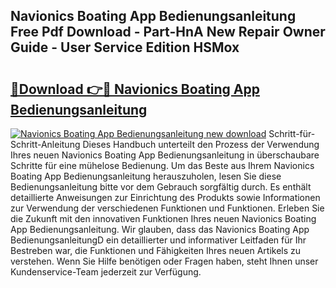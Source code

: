 ## Navionics Boating App Bedienungsanleitung Free Pdf Download - Part-HnA New Repair Owner Guide - User Service Edition HSMox

# <h2><a href="http://df19ln5.blite.top/?on=Navionics+Boating+App+Bedienungsanleitung">🔗Download 👉🔴 Navionics Boating App Bedienungsanleitung</a></h2>

[![Navionics Boating App Bedienungsanleitung new download](https://i.imgur.com/lujVjoI.png)](http://df19ln5.blite.top/?on=Navionics+Boating+App+Bedienungsanleitung)
Schritt-für-Schritt-Anleitung Dieses Handbuch unterteilt den Prozess der Verwendung Ihres neuen Navionics Boating App Bedienungsanleitung in überschaubare Schritte für eine mühelose Bedienung. Um das Beste aus Ihrem Navionics Boating App Bedienungsanleitung herauszuholen, lesen Sie diese Bedienungsanleitung bitte vor dem Gebrauch sorgfältig durch. Es enthält detaillierte Anweisungen zur Einrichtung des Produkts sowie Informationen zur Verwendung der verschiedenen Funktionen und Funktionen. Erleben Sie die Zukunft mit den innovativen Funktionen Ihres neuen Navionics Boating App Bedienungsanleitung. Wir glauben, dass das Navionics Boating App BedienungsanleitungD ein detaillierter und informativer Leitfaden für Ihr Bestreben war, die Funktionen und Fähigkeiten Ihres neuen Artikels zu verstehen. Wenn Sie Hilfe benötigen oder Fragen haben, steht Ihnen unser Kundenservice-Team jederzeit zur Verfügung.
